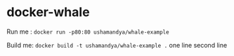 # docker-whale

Run me : `docker run -p80:80 ushamandya/whale-example`

Build me: `docker build -t ushamandya/whale-example .`
one line
second line
